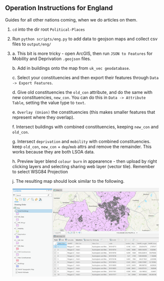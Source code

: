 ## Operation Instructions for England

Guides for all other nations coming, when we do articles on them.

1. ```cd``` into the dir root ```Political-Places```

2. Run ```python scripts/eng.py``` to add data to geojson maps and collect csv files to ```output/eng/```

3. 
    a. This bit is more tricky - open ArcGIS, then run ```JSON to Features``` for Mobility and Deprivation ```.geojson``` files.
    
    b. Add in buildings onto the map from ```uk_vec geodatabase```.

    c. Select your constituencies and then export their features through ```Data -> Export Features```.

    d. Give old constituencies the ```old_con``` attribute, and do the same with new constituencies, ```new_con```. You can do this in ```Data -> Attribute Table```, setting the value type to ```text```.

    e. ```Overlay (Union)``` the constituencies (this makes smaller features that represent where they overlap).
    
    f. Intersect buildings with combined constituencies, keeping ```new_con``` and ```old_con```.

    g. Intersect ```deprivation``` and ```mobility``` with combined constituencies. keep ```old_con```, ```new_con``` + ```dep```/```mob``` attrs and remove the remainder. This works because they are both LSOA data.

    h. Preview layer blend ```colour burn``` in appearence - then upload by right clicking layers and selecting sharing web layer (vector tile). Remember to select WSG84 Projection

    j. The resulting map should look similar to the following.

    ![Map of MK Constituencies on ArcGIS](result.png?raw=true "Map of MK Constituencies on ArcGIS")
